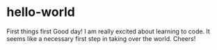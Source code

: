 # hello-world
First things first
Good day!
I am really excited about learning to code. It seems like a necessary first step in taking over the world. Cheers!
